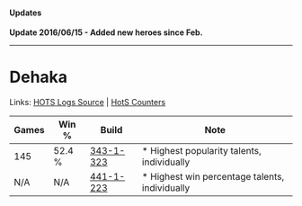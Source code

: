 #### Updates

**Update 2016/06/15 - Added new heroes since Feb.**

***

# Dehaka

Links: [HOTS Logs Source](https://www.hotslogs.com/Sitewide/HeroDetails?Hero=Dehaka) | [HotS Counters](http://hotscounters.com/#/hero/Dehaka)

Games  | Win %  | Build     | Note
-----  | -----  | -----     | ----
145    | 52.4 % | [343-1-323](http://www.heroesfire.com/hots/talent-calculator/dehaka#pF8R) | * Highest popularity talents, individually
N/A    | N/A    | [441-1-223](http://www.heroesfire.com/hots/talent-calculator/dehaka#s-NN) | * Highest win percentage talents, individually
